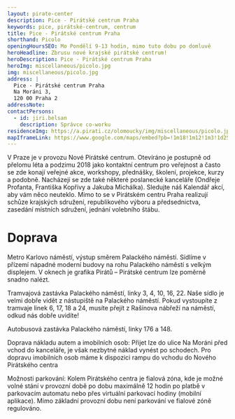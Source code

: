 ```yaml
---
layout: pirate-center
description: Pice - Pirátské centrum Praha
keywords: pice, pirátské-centrum, centrum
title: Pice - Pirátské centrum Praha
shorthand: Picolo
openingHoursSEO: Mo Pondělí 9-13 hodin, mimo tuto dobu po domluvě
heroHeadline: Zbrusu nové krajské pirátské centrum!
heroDescription: Pice - Pirátské centrum Praha
heroImg: miscellaneous/picolo.jpg
img: miscellaneous/picolo.jpg
address: |
  Pice - Pirátské centrum Praha
  Na Moráni 3, 
  120 00 Praha 2
addressNote:
contactPersons:
  - id: jiri.belsan
    description: Správce co-worku
residenceImg: https://a.pirati.cz/olomoucky/img/miscellaneous/picolo.jpg
mapIframeLink: https://www.google.com/maps/embed?pb=!1m18!1m12!1m3!1d2560.687347674923!2d14.413117816335875!3d50.073416679425094!2m3!1f0!2f0!3f0!3m2!1i1024!2i768!4f13.1!3m3!1m2!1s0x470b9497a149df27%3A0x317d7c609cbfe9da!2sPir%C3%A1tsk%C3%A9%20centrum%20Praha%20-%20PiCe!5e0!3m2!1scs!2scz!4v1641807060555!5m2!1scs!2scz
---
```



V Praze je v provozu Nové Pirátské centrum. Otevíráno je postupně od přelomu léta a podzimu 2018 jako kontaktní centrum pro veřejnost a často se zde konají veřejné akce, workshopy, přednášky, školení, projekce, kurzy a podobně. Nacházejí se zde také některé poslanecké kanceláře (Ondřeje Profanta, Františka Kopřivy a Jakuba Michálka). Sledujte náš Kalendář akcí, aby vám něco neuteklo. Mimo to se v Pirátském centru Praha realizují schůze krajských sdružení, republikového výboru a předsednictva, zasedání místních sdružení, jednání volebního štábu.

# Doprava

Metro Karlovo náměstí, výstup směrem Palackého náměstí. Sídlíme v přízemí nápadné moderní budovy na rohu Palackého náměstí s velkým displejem. V oknech je grafika Pirátů – Pirátské centrum lze poměrně snadno nalézt.

Tramvajová zastávka Palackého náměstí, linky 3, 4, 10, 16, 22. Naše sídlo je velmi dobře vidět z nástupiště na Palackého náměstí. Pokud vystoupíte z tramvaje linek 6, 17, 18 a 24, musíte přejít z Rašínova nábřeží na náměstí, odkud nás dobře uvidíte!

Autobusová zastávka Palackého náměstí, linky 176 a 148.

Doprava nákladu autem a imobilních osob: Přijet lze do ulice Na Moráni před vchod do kanceláře, je však nezbytné náklad vynést po schodech. Pro dopravu imobilních osob máme k dispozici rampu do vchodu do Nového Pirátského centra

Možnosti parkování: Kolem Pirátského centra je fialová zóna, kde je možné volné stání v provozní době po dobu maximálně 12 hodin po platbě v parkovacím automatu nebo přes virtuální parkovací hodiny (mobilní aplikace). Mimo základní provozní dobu není parkování ve fialové zóně regulováno.